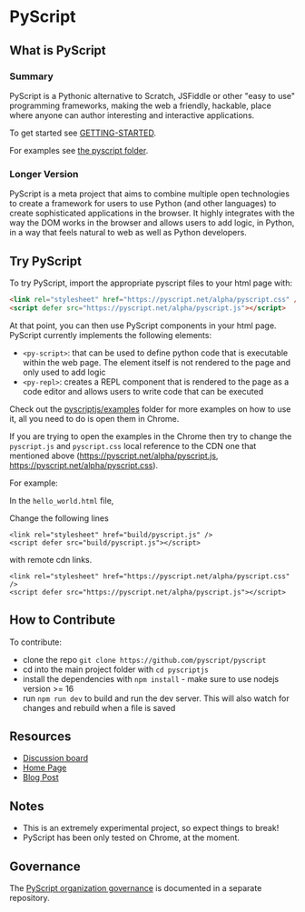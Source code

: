 # PyScript

## What is PyScript

### Summary
PyScript is a Pythonic alternative to Scratch, JSFiddle or other "easy to use" programming frameworks, making the web a friendly, hackable, place where anyone can author interesting and interactive applications.

To get started see [GETTING-STARTED](GETTING-STARTED.md).

For examples see [the pyscript folder](pyscriptjs).

### Longer Version
PyScript is a meta project that aims to combine multiple open technologies to create a framework for users to use Python (and other languages) to create sophisticated applications in the browser. It highly integrates with the way the DOM works in the browser and allows users to add logic, in Python, in a way that feels natural to web as well as Python developers.

## Try PyScript

To try PyScript, import the appropriate pyscript files to your html page with:
```html
<link rel="stylesheet" href="https://pyscript.net/alpha/pyscript.css" />
<script defer src="https://pyscript.net/alpha/pyscript.js"></script>
```
At that point, you can then use PyScript components in your html page. PyScript currently implements the following elements:

* `<py-script>`: that can be used to define python code that is executable within the web page. The element itself is not rendered to the page and only used to add logic
* `<py-repl>`: creates a REPL component that is rendered to the page as a code editor and allows users to write code that can be executed

Check out the [pyscriptjs/examples](pyscriptjs/examples) folder for more examples on how to use it, all you need to do is open them in Chrome.

If you are trying to open the examples in the Chrome then try to change the `pyscript.js` and `pyscript.css` local reference to the CDN one that mentioned above (https://pyscript.net/alpha/pyscript.js, https://pyscript.net/alpha/pyscript.css).

For example:

In the `hello_world.html` file,

Change the following lines

```
<link rel="stylesheet" href="build/pyscript.js" />
<script defer src="build/pyscript.js"></script>
```

with remote cdn links.

```
<link rel="stylesheet" href="https://pyscript.net/alpha/pyscript.css" />
<script defer src="https://pyscript.net/alpha/pyscript.js"></script>
```

## How to Contribute

To contribute:

* clone the repo `git clone https://github.com/pyscript/pyscript`
* cd into the main project folder with `cd pyscriptjs`
* install the dependencies with `npm install` - make sure to use nodejs version >= 16
* run `npm run dev` to build and run the dev server. This will also watch for changes and rebuild when a file is saved

## Resources

* [Discussion board](https://community.anaconda.cloud/c/tech-topics/pyscript)
* [Home Page](https://pyscript.net/)
* [Blog Post](https://engineering.anaconda.com/2022/04/welcome-pyscript.html)

## Notes

* This is an extremely experimental project, so expect things to break!
* PyScript has been only tested on Chrome, at the moment.

## Governance

The [PyScript organization governance](https://github.com/pyscript/governance) is documented in a separate repository.
